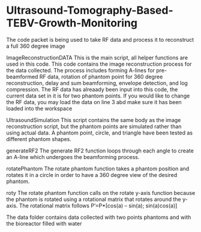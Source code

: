 # Ultrasound-Tomography-Based-TEBV-Growth-Monitoring
The code packet is being used to take RF data and process it to reconstruct a full 360 degree image

ImageReconstructionDATA
This is the main script, all helper functions are used in this code. This code contains the image reconstruction process for the data collected. The process includes forming A-lines for pre-beamformed RF data, rotation of phantom point for 360 degree reconstruction, delay and sum beamforming, envelope detection, and log compression. The RF data has alreaady been input into this code, the current data set in it is for two phantom points. If you would like to change the RF data, you may load the data on line 3 abd make sure it has been loaded into the workspace 

UltrasoundSimulation
This script contains the same body as the image reconstruction script, but the phantom points are simulated rather than using actual data. A phantom point, circle, and triangle have been tested as different phantom shapes. 

generateRF2
The generate RF2 function loops through each angle to create an A-line which undergoes the beamforming process. 

rotatePhantom
The rotate phantom function takes a phantom position and rotates it in a circle in order to have a 360 degree view of the desired phantom.

roty
The rotate phantom function calls on the rotate y-axis function because the phantom is rotated using a rotational matrix that rotates around the y-axis. The rotational matrix follows P’=P*[cos(a) – sin(a); sin(a)cos(a)]

The data folder contains data collected with two points phantoms and with the bioreactor filled with water
